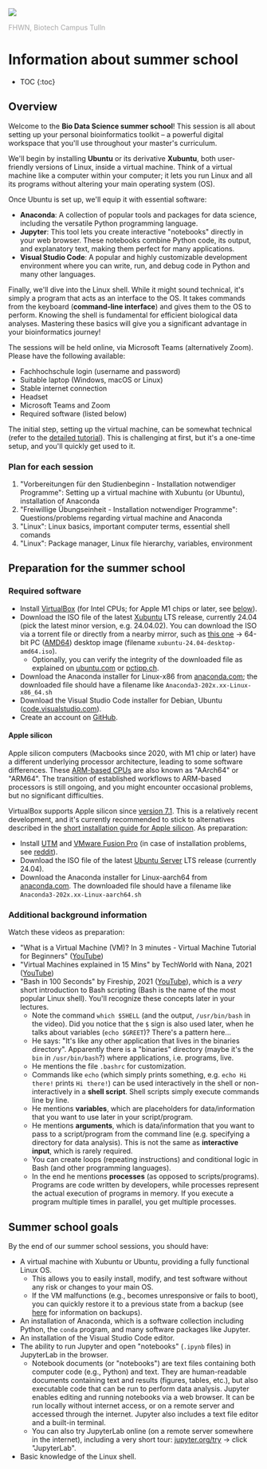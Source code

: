 <img src="https://tulln.fhwn.ac.at/assets/svg/fhwn-logo-tulln.svg">
<p style="color:darkgray;">FHWN, Biotech Campus Tulln</p>

<H1>Information about summer school</H1>

- TOC
  {:toc}

## Overview

Welcome to the **Bio Data Science summer school**! This session is all about setting up your personal bioinformatics toolkit – a powerful digital workspace that you'll use throughout your master's curriculum.

We'll begin by installing **Ubuntu** or its derivative **Xubuntu**, both user-friendly versions of Linux, inside a virtual machine. Think of a virtual machine like a computer within your computer; it lets you run Linux and all its programs without altering your main operating system (OS).

Once Ubuntu is set up, we'll equip it with essential software:

- **Anaconda**: A collection of popular tools and packages for data science, including the versatile Python programming language.
- **Jupyter**: This tool lets you create interactive "notebooks" directly in your web browser. These notebooks combine Python code, its output, and explanatory text, making them perfect for many applications.
- **Visual Studio Code**: A popular and highly customizable development environment where you can write, run, and debug code in Python and many other languages.

Finally, we'll dive into the Linux shell. While it might sound technical, it's simply a program that acts as an interface to the OS. It takes commands from the keyboard (**command-line interface**) and gives them to the OS to perform. Knowing the shell is fundamental for efficient biological data analyses. Mastering these basics will give you a significant advantage in your bioinformatics journey!

The sessions will be held online, via Microsoft Teams (alternatively Zoom). Please have the following available:

- Fachhochschule login (username and password)
- Suitable laptop (Windows, macOS or Linux)
- Stable internet connection
- Headset
- Microsoft Teams and Zoom
- Required software (listed below)

The initial step, setting up the virtual machine, can be somewhat technical (refer to the [detailed tutorial](https://biodatasciencetulln.github.io/Wiki/install_linux_in_virtualbox.html)). This is challenging at first, but it's a one-time setup, and you'll quickly get used to it.

### Plan for each session

1. "Vorbereitungen für den Studienbeginn - Installation notwendiger Programme": Setting up a virtual machine with Xubuntu (or Ubuntu), installation of Anaconda
2. "Freiwillige Übungseinheit - Installation notwendiger Programme": Questions/problems regarding virtual machine and Anaconda
3. "Linux": Linux basics, important computer terms, essential shell comands
4. "Linux": Package manager, Linux file hierarchy, variables, environment

## Preparation for the summer school

### Required software

- Install [VirtualBox](https://www.virtualbox.org/) (for Intel CPUs; for Apple M1 chips or later, see [below](#apple-silicon)).
- Download the ISO file of the latest [Xubuntu](https://xubuntu.org/) LTS release, currently 24.04 (pick the latest minor version, e.g. 24.04.02). You can download the ISO via a torrent file or directly from a nearby mirror, such as [this one](http://ftp.uni-kl.de/pub/linux/ubuntu-dvd/xubuntu/releases/24.04/release/) → 64-bit PC ([AMD64](https://en.wikipedia.org/wiki/X86-64)) desktop image (filename `xubuntu-24.04-desktop-amd64.iso`).
  - Optionally, you can verify the integrity of the downloaded file as explained on [ubuntu.com](https://ubuntu.com/tutorials/how-to-verify-ubuntu) or [pctipp.ch](https://www.pctipp.ch/praxis/windows-10/windows-10-sha256-hash-bordmitteln-pruefen-2507915.html).
- Download the Anaconda installer for Linux-x86 from [anaconda.com](https://www.anaconda.com/download#download); the downloaded file should have a filename like `Anaconda3-202x.xx-Linux-x86_64.sh`
- Download the Visual Studio Code installer for Debian, Ubuntu ([code.visualstudio.com](https://code.visualstudio.com/Download)).
- Create an account on [GitHub](https://github.com/).

#### Apple silicon

Apple silicon computers (Macbooks since 2020, with M1 chip or later) have a different underlying processor architecture, leading to some software differences. These [ARM-based CPUs](https://www.quora.com/How-is-the-Apple-MacBook-M1-capable-of-beating-every-x86-chip-I-taught-ARM-was-weaker-than-x86) are also known as "AArch64" or "ARM64". The transition of established workflows to ARM-based processors is still ongoing, and you might encounter occasional problems, but no significant difficulties.

VirtualBox supports Apple silicon since [version 7.1](https://blogs.oracle.com/virtualization/post/oracle-virtualbox-710). This is a relatively recent development, and it's currently recommended to stick to alternatives described in the [short installation guide for Apple silicon](install_linux_in_UTM.md). As preparation:

- Install [UTM](https://docs.getutm.app/installation/macos/) and [VMware Fusion Pro](https://knowledge.broadcom.com/external/article/368667/download-and-license-information-for-vmw.html) (in case of installation problems, see [reddit](https://www.reddit.com/r/vmware/comments/1cry8ej/comment/l426xtq/)).
- Download the ISO file of the latest [Ubuntu Server](https://ubuntu.com/download/server/arm) LTS release (currently 24.04).
- Download the Anaconda installer for Linux-aarch64 from [anaconda.com](https://www.anaconda.com/download#download). The downloaded file should have a filename like `Anaconda3-202x.xx-Linux-aarch64.sh`

### Additional background information

Watch these videos as preparation:

- "What is a Virtual Machine (VM)? In 3 minutes - Virtual Machine Tutorial for Beginners" ([YouTube](https://www.youtube.com/watch?v=yIVXjl4SwVo))
- "Virtual Machines explained in 15 Mins" by TechWorld with Nana, 2021 ([YouTube](https://www.youtube.com/watch?v=mQP0wqNT_DI))
- "Bash in 100 Seconds" by Fireship, 2021 ([YouTube](https://www.youtube.com/watch?v=I4EWvMFj37g)), which is a _very_ short introduction to Bash scripting (Bash is the name of the most popular Linux shell). You'll recognize these concepts later in your lectures.
  - Note the command `which $SHELL` (and the output, `/usr/bin/bash` in the video). Did you notice that the `$` sign is also used later, when he talks about variables (`echo $GREET`)? There's a pattern here...
  - He says: "It's like any other application that lives in the binaries directory". Apparently there is a "binaries" directory (maybe it's the `bin` in `/usr/bin/bash`?) where applications, i.e. programs, live.
  - He mentions the file `.bashrc` for customization.
  - Commands like `echo` (which simply prints something, e.g. `echo Hi there!` prints `Hi there!`) can be used interactively in the shell or non-interactively in a **shell script**. Shell scripts simply execute commands line by line.
  - He mentions **variables**, which are placeholders for data/information that you want to use later in your script/program.
  - He mentions **arguments**, which is data/information that you want to pass to a script/program from the command line (e.g. specifying a directory for data analysis). This is not the same as **interactive input**, which is rarely required.
  - You can create loops (repeating instructions) and conditional logic in Bash (and other programming languages).
  - In the end he mentions **processes** (as opposed to scripts/programs). Programs are code written by developers, while processes represent the actual execution of programs in memory. If you execute a program multiple times in parallel, you get multiple processes.

## Summer school goals

By the end of our summer school sessions, you should have:

- A virtual machine with Xubuntu or Ubuntu, providing a fully functional Linux OS.
  - This allows you to easily install, modify, and test software without any risk or changes to your main OS.
  - If the VM malfunctions (e.g., becomes unresponsive or fails to boot), you can quickly restore it to a previous state from a backup (see [here](https://biodatasciencetulln.github.io/Wiki/install_linux_in_virtualbox.html) for information on backups).
- An installation of Anaconda, which is a software collection including Python, the `conda` program, and many software packages like Jupyter.
- An installation of the Visual Studio Code editor.
- The ability to run Jupyter and open "notebooks" (`.ipynb` files) in JupyterLab in the browser.
  - Notebook documents (or "notebooks") are text files containing both computer code (e.g., Python) and text. They are human-readable documents containing text and results (figures, tables, etc.), but also executable code that can be run to perform data analysis. Jupyter enables editing and running notebooks via a web browser. It can be run locally without internet access, or on a remote server and accessed through the internet. Jupyter also includes a text file editor and a built-in terminal.
  - You can also try JupyterLab online (on a remote server somewhere in the internet), including a very short tour: [jupyter.org/try](https://jupyter.org/try) → click "JupyterLab".
- Basic knowledge of the Linux shell.
